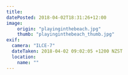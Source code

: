 ```yaml
---
title: 
datePosted: 2018-04-02T18:31:26+12:00
image: 
    origin: "playinginthebeach.jpg"
    thumb: "playinginthebeach_thumb.jpg"
exif:
  camera: "ILCE-7"
  dateTaken: 2018-04-02 09:02:05 +1200 NZST
  location:
    name: ""
---
```



	